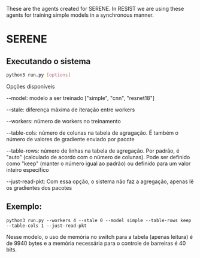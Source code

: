 These are the agents created for SERENE. In RESIST we are using these agents for training simple models in a synchronous manner. 


# SERENE

## Executando o sistema

```bash
python3 run.py [options]
```

Opções disponíveis

--model: modelo a ser treinado ["simple", "cnn", "resnet18"]

--stale: diferença máxima de iteração entre workers

--workers: número de workers no treinamento

--table-cols: número de colunas na tabela de agragação. É também o número de valores de gradiente enviado por pacote

--table-rows: número de linhas na tabela de agregação. Por padrão, é "auto" (calculado de acordo com o número de colunas). Pode ser definido como "keep" (manter o número igual ao padrão) ou definido para um valor inteiro específico

--just-read-pkt: Com essa opção, o sistema não faz a agregação, apenas lê os gradientes dos pacotes

## Exemplo:
```
python3 run.py --workers 4 --stale 0 --model simple --table-rows keep --table-cols 1 --just-read-pkt
```

Nesse modelo, o uso de memória no switch para a tabela (apenas leitura) é de 9940 bytes e a memória necessária para o controle de barreiras é 40 bits.

